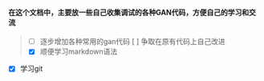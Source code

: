 #### 在这个文档中，主要放一些自己收集调试的各种GAN代码，方便自己的学习和交流
>- [ ] 逐步增加各种常用的gan代码
> [ ] 争取在原有代码上自己改进
>- [x] 顺便学习markdown语法
- [x] 学习git
